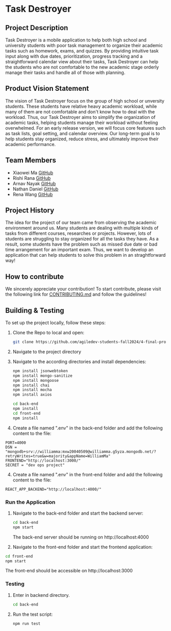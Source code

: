 # Task Destroyer

## Project Description

Task Destroyer is a mobile application to help both high school and university students with poor task management to organize their academic tasks such as homework, exams, and quizzes. By providing intuitive task input along with due dates, prioritization, progress tracking and a straightforward calendar view about their tasks, Task Destroyer can help the students who are not comfortable to the new academic stage orderly manage their tasks and handle all of those with planning.

## Product Vision Statement

The vision of Task Destroyer focus on the group of high school or unversity students. These students have relative heavy academic workload, while many of them are not comfortable and don't know how to deal with the workload. Thus, our Task Destroyer aims to simplify the organization of academic tasks, helping students manage their workload without feeling overwhelmed. For an early release version, we will focus core features such as task lists, goal setting, and calendar overview. Our long-term goal is to help students stay organized, reduce stress, and ultimately improve their academic performance.

## Team Members

- Xiaowei Ma [GitHub](https://github.com/WillliamMa)
- Rishi Rana [GitHub](https://github.com/Rishi-Rana1)
- Arnav Nayak [GitHub](https://github.com/ern-02)
- Nathan Daniel [GitHub](https://github.com/WayyGood)
- Rena Wang [GitHub](https://github.com/nomegustaexam)

## Project History

The idea for the project of our team came from observing the academic environment around us. Many students are dealing with multiple kinds of tasks from different courses, researches or projects. However, lots of students are struggling to stay organized for all the tasks they have. As a result, some students have the problem such as missed due date or bad time arrangement for an important exam. Thus, we want to develop an application that can help students to solve this problem in an straghtforward way!

## How to contribute

We sincerely appreciate your contribution! To start contribute, please visit the following link for [CONTRIBUTING.md](./CONTRIBUTING.md) and follow the guidelines!

## Building & Testing

To set up the project locally, follow these steps:

1. Clone the Repo to local and open:

   ```bash
   git clone https://github.com/agiledev-students-fall2024/4-final-project-task-destroyer.git
   ```

2. Navigate to the project directory

3. Navigate to the according directories and install dependencies:

   ```bash
   npm install jsonwebtoken
   npm install mongo-sanitize
   npm install mongoose
   npm install chai
   npm install mocha
   npm install axios
   
   cd back-end
   npm install
   cd front-end
   npm install
   ```

4. Create a file named ".env" in the back-end folder and add the following content to the file:

```
PORT=4000
DSN = "mongodb+srv://williamma:mxw20040509@williamma.g5yza.mongodb.net/?retryWrites=true&w=majority&appName=WilliamMa"
FRONTEND="http://localhost:3000/"
SECRET = "dev ops project"
```

4. Create a file named ".env" in the front-end folder and add the following content to the file:

```
REACT_APP_BACKEND="http://localhost:4000/"
```

### Run the Application

1. Navigate to the back-end folder and start the backend server:

   ```bash
   cd back-end
   npm start
   ```
   The back-end server should be running on http://localhost:4000

2.  Navigate to the front-end folder and start the frontend application:
   
   ```bash
   cd front-end
   npm start
   ```
   The front-end should be accessible on http://localhost:3000

### Testing

1. Enter in backend directory.
   ```bash
   cd back-end
   ```
2. Run the test script:
   ```bash
   npm run test
   ```

